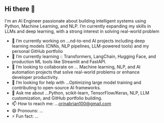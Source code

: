## Hi there 👋

I'm an AI Engineer passionate about building intelligent systems using Python, Machine Learning, and NLP. I’m currently expanding my skills in LLMs and deep learning, with a strong interest in solving real-world problem

 - 🔭 I’m currently working on ...nd-to-end AI projects including deep learning models (CNNs, NLP pipelines, LLM-powered tools) and my personal GitHub portfolio
- 🌱 I’m currently learning :: Transformers, LangChain, Hugging Face, and production ML tools like Streamlit and FastAPI.
- 👯 I’m looking to collaborate on ... Machine learning, NLP, and AI automation projects that solve real-world problems or enhance developer productivity.
- 🤔 I’m looking for help with ...Optimizing large model training and contributing to open-source AI frameworks.
- 💬 Ask me about ...Python, scikit-learn, TensorFlow/Keras, NLP, LLM customization, and GitHub portfolio building.
- 📫 How to reach me: ...[orinabrian100@gmail.com](orinabrian100@gmail.com) 
- 😄 Pronouns: ...
- ⚡ Fun fact: ...
<!--
WEBSITE  brianorina.github.io

